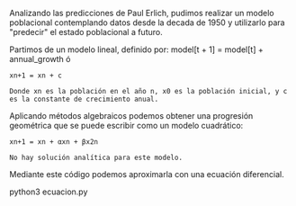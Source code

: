 
Analizando las predicciones de Paul Erlich, pudimos realizar un modelo poblacional contemplando datos desde la decada de 1950 y utilizarlo para "predecir" el estado poblacional a futuro.

Partimos de un modelo lineal, definido por:
	model[t + 1] = model[t] + annual_growth		ó

	xn+1 = xn + c

	Donde xn es la población en el año n, x0 es la población inicial, y c es la constante de crecimiento anual.

Aplicando métodos algebraicos podemos obtener una progresión geométrica que se puede escribir como
un modelo cuadrático:

	xn+1 = xn + αxn + βx2n

	No hay solución analítica para este modelo. 

Mediante este código podemos aproximarla con una ecuación diferencial.

python3 ecuacion.py
